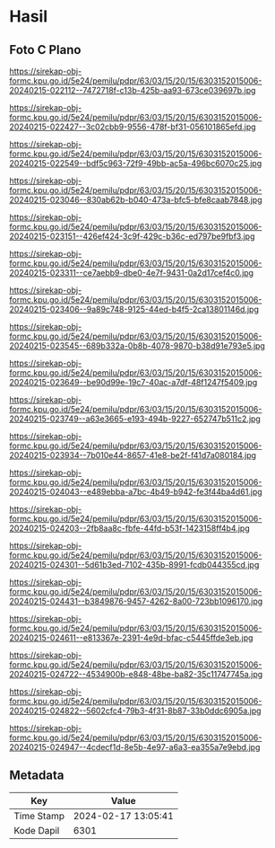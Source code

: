 # Hasil

## Foto C Plano

https://sirekap-obj-formc.kpu.go.id/5e24/pemilu/pdpr/63/03/15/20/15/6303152015006-20240215-022112--7472718f-c13b-425b-aa93-673ce039697b.jpg

https://sirekap-obj-formc.kpu.go.id/5e24/pemilu/pdpr/63/03/15/20/15/6303152015006-20240215-022427--3c02cbb9-9556-478f-bf31-056101865efd.jpg

https://sirekap-obj-formc.kpu.go.id/5e24/pemilu/pdpr/63/03/15/20/15/6303152015006-20240215-022549--bdf5c963-72f9-49bb-ac5a-496bc6070c25.jpg

https://sirekap-obj-formc.kpu.go.id/5e24/pemilu/pdpr/63/03/15/20/15/6303152015006-20240215-023046--830ab62b-b040-473a-bfc5-bfe8caab7848.jpg

https://sirekap-obj-formc.kpu.go.id/5e24/pemilu/pdpr/63/03/15/20/15/6303152015006-20240215-023151--426ef424-3c9f-429c-b36c-ed797be9fbf3.jpg

https://sirekap-obj-formc.kpu.go.id/5e24/pemilu/pdpr/63/03/15/20/15/6303152015006-20240215-023311--ce7aebb9-dbe0-4e7f-9431-0a2d17cef4c0.jpg

https://sirekap-obj-formc.kpu.go.id/5e24/pemilu/pdpr/63/03/15/20/15/6303152015006-20240215-023406--9a89c748-9125-44ed-b4f5-2ca13801146d.jpg

https://sirekap-obj-formc.kpu.go.id/5e24/pemilu/pdpr/63/03/15/20/15/6303152015006-20240215-023545--689b332a-0b8b-4078-9870-b38d91e793e5.jpg

https://sirekap-obj-formc.kpu.go.id/5e24/pemilu/pdpr/63/03/15/20/15/6303152015006-20240215-023649--be90d99e-19c7-40ac-a7df-48f1247f5409.jpg

https://sirekap-obj-formc.kpu.go.id/5e24/pemilu/pdpr/63/03/15/20/15/6303152015006-20240215-023749--a63e3665-e193-494b-9227-652747b511c2.jpg

https://sirekap-obj-formc.kpu.go.id/5e24/pemilu/pdpr/63/03/15/20/15/6303152015006-20240215-023934--7b010e44-8657-41e8-be2f-f41d7a080184.jpg

https://sirekap-obj-formc.kpu.go.id/5e24/pemilu/pdpr/63/03/15/20/15/6303152015006-20240215-024043--e489ebba-a7bc-4b49-b942-fe3f44ba4d61.jpg

https://sirekap-obj-formc.kpu.go.id/5e24/pemilu/pdpr/63/03/15/20/15/6303152015006-20240215-024203--2fb8aa8c-fbfe-44fd-b53f-1423158ff4b4.jpg

https://sirekap-obj-formc.kpu.go.id/5e24/pemilu/pdpr/63/03/15/20/15/6303152015006-20240215-024301--5d61b3ed-7102-435b-8991-fcdb044355cd.jpg

https://sirekap-obj-formc.kpu.go.id/5e24/pemilu/pdpr/63/03/15/20/15/6303152015006-20240215-024431--b3849876-9457-4262-8a00-723bb1096170.jpg

https://sirekap-obj-formc.kpu.go.id/5e24/pemilu/pdpr/63/03/15/20/15/6303152015006-20240215-024611--e813367e-2391-4e9d-bfac-c5445ffde3eb.jpg

https://sirekap-obj-formc.kpu.go.id/5e24/pemilu/pdpr/63/03/15/20/15/6303152015006-20240215-024722--4534900b-e848-48be-ba82-35c11747745a.jpg

https://sirekap-obj-formc.kpu.go.id/5e24/pemilu/pdpr/63/03/15/20/15/6303152015006-20240215-024822--5602cfc4-79b3-4f31-8b87-33b0ddc6905a.jpg

https://sirekap-obj-formc.kpu.go.id/5e24/pemilu/pdpr/63/03/15/20/15/6303152015006-20240215-024947--4cdecf1d-8e5b-4e97-a6a3-ea355a7e9ebd.jpg


## Metadata

| Key        | Value               |
| ---------- | ------------------- |
| Time Stamp | 2024-02-17 13:05:41 |
| Kode Dapil | 6301                |



